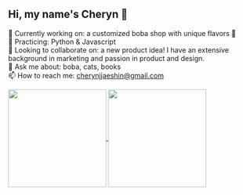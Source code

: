 ## Hi, my name's Cheryn 👋

🔭 Currently working on: a customized boba shop with unique flavors 🧋 </br>
🌱 Practicing: Python & Javascript </br>
👯 Looking to collaborate on: a new product idea! I have an extensive background in marketing and passion in product and design. </br>
💬 Ask me about: boba, cats, books </br>
📫 How to reach me: cherynjjaeshin@gmail.com </br>

<a href="https://github.com/shincheryn/github-readme-stats">
  <img height=200 align="center" src="https://github-readme-stats.vercel.app/api?username=shincheryn&show_icons=true&theme=transparent" />
</a>
<a href="https://github.com/shincheryn/convoychat">
  <img height=200 align="center" src="https://github-readme-stats.vercel.app/api/top-langs?username=shincheryn&layout=compact&langs_count=8&card_width=320&theme=transparent" />
</a> 

## 

<!--
**shincheryn/shincheryn** is a ✨ _special_ ✨ repository because its `README.md` (this file) appears on your GitHub profile.

Here are some ideas to get you started:
- ⚡ Fun fact: ...
-->
